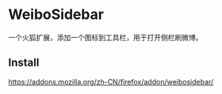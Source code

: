 # WeiboSidebar
一个火狐扩展，添加一个图标到工具栏，用于打开侧栏刷微博。

## Install
https://addons.mozilla.org/zh-CN/firefox/addon/weibosidebar/


